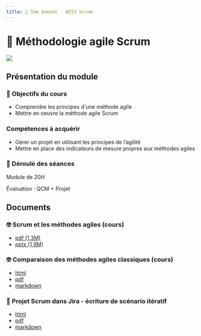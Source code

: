 ```yaml
---
title: 🤼 Tom Avenel - WIS3 Scrum
---
```


# 🤼 Méthodologie agile Scrum

![](/resources/images/cover/scrum.jpg)

## Présentation du module

### 🎯 Objectifs du cours

- Comprendre les principes d'une méthode agile
- Mettre en oeuvre la méthode agile Scrum

### Compétences à acquérir

- Gérer un projet en utilisant les principes de l’agilité
- Mettre en place des indicateurs de mesure propres aux méthodes agiles

### 📅 Déroulé des séances

Module de 20H

Évaluation : QCM + Projet

## Documents

### 🤓 Scrum et les méthodes agiles (cours)

- [pdf (1,3M)](/cours/gestion-projet/agile/scrum.pdf)
- [pptx (1,9M)](/cours/gestion-projet/agile/scrum.pptx)

### 🤓 Comparaison des méthodes agiles classiques (cours)

- [html](/cours/gestion-projet/agile/comparaisons-agile.html)
- [pdf](/cours/gestion-projet/agile/comparaisons-agile.pdf)
- [markdown](/cours/gestion-projet/agile/comparaisons-agile.md)

### 📌 Projet Scrum dans Jira - écriture de scénario itératif

- [html](/cours/gestion-projet/agile/projet_jira.html)
- [pdf](/cours/gestion-projet/agile/projet_jira.pdf)
- [markdown](/cours/gestion-projet/agile/projet_jira.md)

